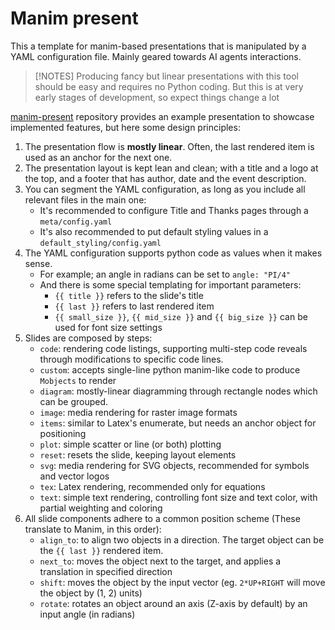 # Manim present

This a template for manim-based presentations that is manipulated by a YAML configuration file.
Mainly geared towards AI agents interactions.

> [!NOTES]
> Producing fancy but linear presentations with this tool should be easy and requires no
> Python coding. But this is at very early stages of development, so expect things
> change a lot

[manim-present](https://github.com/FoamScience/manim-present) repository provides an example presentation
to showcase implemented features, but here some design principles:

1. The presentation flow is **mostly linear**. Often, the last rendered item is used as an anchor
   for the next one.
1. The presentation layout is kept lean and clean; with a title and a logo at the top, and a footer
   that has author, date and the event description.
1. You can segment the YAML configuration, as long as you include all relevant files in the main one:
   - It's recommended  to configure Title and Thanks pages through a `meta/config.yaml`
   - It's also recommended to put default styling values in a `default_styling/config.yaml`
1. The YAML configuration supports python code as values when it makes sense.
   - For example; an angle in radians can be set to `angle: "PI/4"`
   - And there is some special templating for important parameters:
     - `{{ title }}` refers to the slide's title
     - `{{ last }}` refers to last rendered item
     - `{{ small_size }}`, `{{ mid_size }}` and `{{ big_size }}` can be used for font size settings
1. Slides are composed by steps:
   - `code`: rendering code listings, supporting multi-step code reveals through modifications
     to specific code lines.
   - `custom`: accepts single-line python manim-like code to produce `Mobjects` to render
   - `diagram`: mostly-linear diagramming through rectangle nodes which can be grouped.
   - `image`: media rendering for raster image formats
   - `items`: similar to Latex's enumerate, but needs an anchor object for positioning 
   - `plot`: simple scatter or line (or both) plotting
   - `reset`: resets the slide, keeping layout elements
   - `svg`: media rendering for SVG objects, recommended for symbols and vector logos
   - `tex`: Latex rendering, recommended only for equations
   - `text`: simple text rendering, controlling font size and text color,
     with partial weighting and coloring
1. All slide components adhere to a common position scheme (These translate to Manim, in this order):
   - `align_to`: to align two objects in a direction. The target object can be the `{{ last }}` rendered item.
   - `next_to`: moves the object next to the target, and applies a translation in specified direction
   - `shift`: moves the object by the input vector (eg. `2*UP+RIGHT` will move the object by (1, 2) units)
   - `rotate`: rotates an object around an axis (Z-axis by default) by an input angle (in radians)
